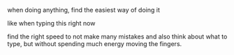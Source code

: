 when doing anything, find the easiest way of doing it

like when typing this right now

find the right speed to not make many mistakes and also think about what to type, but without spending much energy moving the fingers.